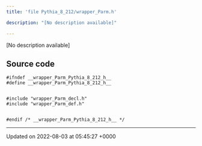```yaml
---
title: 'file Pythia_8_212/wrapper_Parm.h'

description: "[No description available]"

---
```







[No description available]




## Source code

```
#ifndef __wrapper_Parm_Pythia_8_212_h__
#define __wrapper_Parm_Pythia_8_212_h__


#include "wrapper_Parm_decl.h"
#include "wrapper_Parm_def.h"


#endif /* __wrapper_Parm_Pythia_8_212_h__ */
```


-------------------------------

Updated on 2022-08-03 at 05:45:27 +0000
